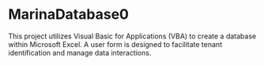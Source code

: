 # MarinaDatabase0
This project utilizes Visual Basic for Applications (VBA) to create a database within Microsoft Excel. A user form is designed to facilitate tenant identification and manage data interactions.
